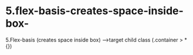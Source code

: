 # 5.flex-basis-creates-space-inside-box-
5.Flex-basis (creates space inside box)  -->target child class (.container > * {})
